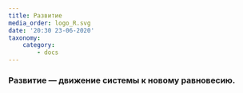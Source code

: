 ```yaml
---
title: Развитие
media_order: logo_R.svg
date: '20:30 23-06-2020'
taxonomy:
    category:
        - docs
---
```


### Развитие — движение системы к новому равновесию.
